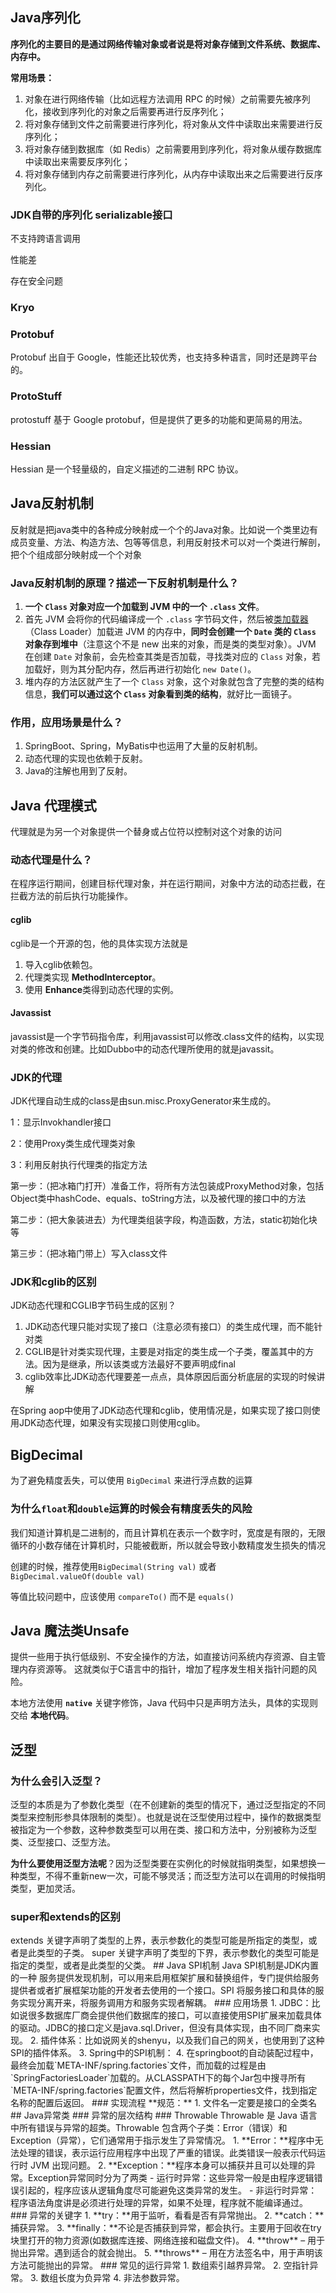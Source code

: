 ## Java序列化



**序列化的主要目的是通过网络传输对象或者说是将对象存储到文件系统、数据库、内存中。**



**常用场景：**

1. 对象在进行网络传输（比如远程方法调用 RPC 的时候）之前需要先被序列化，接收到序列化的对象之后需要再进行反序列化；
2. 将对象存储到文件之前需要进行序列化，将对象从文件中读取出来需要进行反序列化；
3. 将对象存储到数据库（如 Redis）之前需要用到序列化，将对象从缓存数据库中读取出来需要反序列化；
4. 将对象存储到内存之前需要进行序列化，从内存中读取出来之后需要进行反序列化。



### JDK自带的序列化 serializable接口



不支持跨语言调用

性能差

存在安全问题



### Kryo



### Protobuf

Protobuf 出自于 Google，性能还比较优秀，也支持多种语言，同时还是跨平台的。



### ProtoStuff

protostuff 基于 Google protobuf，但是提供了更多的功能和更简易的用法。



### Hessian

Hessian 是一个轻量级的，自定义描述的二进制 RPC 协议。





## Java反射机制

反射就是把java类中的各种成分映射成一个个的Java对象。比如说一个类里边有成员变量、方法、构造方法、包等等信息，利用反射技术可以对一个类进行解剖，把个个组成部分映射成一个个对象



### Java反射机制的原理？描述一下反射机制是什么？

1. **一个 `Class` 对象对应一个加载到 JVM 中的一个 `.class` 文件**。
2. 首先 JVM 会将你的代码编译成一个 `.class` 字节码文件，然后被[类加载器](https://www.zhihu.com/search?q=类加载器&search_source=Entity&hybrid_search_source=Entity&hybrid_search_extra={"sourceType"%3A"answer"%2C"sourceId"%3A2258328997})（Class Loader）加载进 JVM 的内存中，**同时会创建一个 `Date` 类的 `Class` 对象存到堆中**（注意这个不是 new 出来的对象，而是类的类型对象）。JVM 在创建 `Date` 对象前，会先检查其类是否加载，寻找类对应的 `Class` 对象，若加载好，则为其分配内存，然后再进行初始化 `new Date()`。
3. 堆内存的方法区就产生了一个 `Class` 对象，这个对象就包含了完整的类的结构信息，**我们可以通过这个 `Class` 对象看到类的结构**，就好比一面镜子。



### 作用，应用场景是什么？

1. SpringBoot、Spring，MyBatis中也运用了大量的反射机制。
2. 动态代理的实现也依赖于反射。
3. Java的注解也用到了反射。



## Java 代理模式

代理就是为另一个对象提供一个替身或占位符以控制对这个对象的访问



### 动态代理是什么？

在程序运行期间，创建目标代理对象，并在运行期间，对象中方法的动态拦截，在拦截方法的前后执行功能操作。



#### cglib

cglib是一个开源的包，他的具体实现方法就是

1. 导入cglib依赖包。
2. 代理类实现 **MethodInterceptor**。
3.  使用 **Enhance**类得到动态代理的实例。

#### Javassist

javassist是一个字节码指令库，利用javassist可以修改.class文件的结构，以实现对类的修改和创建。比如Dubbo中的动态代理所使用的就是javassit。



### JDK的代理

JDK代理自动生成的class是由sun.misc.ProxyGenerator来生成的。

1：显示Invokhandler接口

2：使用Proxy类生成代理类对象

3：利用反射执行代理类的指定方法



第一步：（把冰箱门打开）准备工作，将所有方法包装成ProxyMethod对象，包括Object类中hashCode、equals、toString方法，以及被代理的接口中的方法

第二步：（把大象装进去）为代理类组装字段，构造函数，方法，static初始化块等

第三步：（把冰箱门带上）写入class文件



### JDK和cglib的区别

JDK动态代理和CGLIB字节码生成的区别？

1. JDK动态代理只能对实现了接口（注意必须有接口）的类生成代理，而不能针对类
2. CGLIB是针对类实现代理，主要是对指定的类生成一个子类，覆盖其中的方法。因为是继承，所以该类或方法最好不要声明成final
3. cglib效率比JDK动态代理要差一点点，具体原因后面分析底层的实现的时候讲解

 在Spring aop中使用了JDK动态代理和cglib，使用情况是，如果实现了接口则使用JDK动态代理，如果没有实现接口则使用cglib。





## BigDecimal

为了避免精度丢失，可以使用 `BigDecimal` 来进行浮点数的运算



### 为什么`float`和`double`运算的时候会有精度丢失的风险

我们知道计算机是二进制的，而且计算机在表示一个数字时，宽度是有限的，无限循环的小数存储在计算机时，只能被截断，所以就会导致小数精度发生损失的情况



创建的时候，推荐使用`BigDecimal(String val)` 或者 `BigDecimal.valueOf(double val)`



等值比较问题中，应该使用 `compareTo()` 而不是 `equals()`



## Java 魔法类Unsafe

提供一些用于执行低级别、不安全操作的方法，如直接访问系统内存资源、自主管理内存资源等。 这就类似于C语言中的指针，增加了程序发生相关指针问题的风险。

本地方法使用 **`native`** 关键字修饰，Java 代码中只是声明方法头，具体的实现则交给 **本地代码**。



## 泛型



### 为什么会引入泛型？

泛型的本质是为了参数化类型（在不创建新的类型的情况下，通过泛型指定的不同类型来控制形参具体限制的类型）。也就是说在泛型使用过程中，操作的数据类型被指定为一个参数，这种参数类型可以用在类、接口和方法中，分别被称为泛型类、泛型接口、泛型方法。

**为什么要使用泛型方法呢**？因为泛型类要在实例化的时候就指明类型，如果想换一种类型，不得不重新new一次，可能不够灵活；而泛型方法可以在调用的时候指明类型，更加灵活。





### super和extends的区别

<? extends E>extends 关键字声明了类型的上界，表示参数化的类型可能是所指定的类型，或者是此类型的子类。

 <? super E>super 关键字声明了类型的下界，表示参数化的类型可能是指定的类型，或者是此类型的父类。



## Java SPI机制

Java SPI机制是JDK内置的一种 服务提供发现机制，可以用来启用框架扩展和替换组件，专门提供给服务提供者或者扩展框架功能的开发者去使用的一个接口。SPI 将服务接口和具体的服务实现分离开来，将服务调用方和服务实现者解耦。



### 应用场景

1. JDBC：比如说很多数据库厂商会提供他们数据库的接口，可以直接使用SPI扩展来加载具体的驱动。JDBC的接口定义是java.sql.Driver，但没有具体实现，由不同厂商来实现。
2. 插件体系：比如说网关的shenyu，以及我们自己的网关，也使用到了这种SPI的插件体系。
3. Spring中的SPI机制：
4. 在springboot的自动装配过程中，最终会加载`META-INF/spring.factories`文件，而加载的过程是由`SpringFactoriesLoader`加载的。从CLASSPATH下的每个Jar包中搜寻所有`META-INF/spring.factories`配置文件，然后将解析properties文件，找到指定名称的配置后返回。



### 实现流程





**规范：**

1. 文件名一定要是接口的全类名



## Java异常类



### 异常的层次结构

### Throwable

Throwable 是 Java 语言中所有错误与异常的超类。Throwable 包含两个子类：Error（错误）和 Exception（异常），它们通常用于指示发生了异常情况。

1. **Error：**程序中无法处理的错误，表示运行应用程序中出现了严重的错误。此类错误一般表示代码运行时 JVM 出现问题。
2. **Exception：**程序本身可以捕获并且可以处理的异常。Exception异常同时分为了两类
   - 运行时异常：这些异常一般是由程序逻辑错误引起的，程序应该从逻辑角度尽可能避免这类异常的发生。
   - 非运行时异常：程序语法角度讲是必须进行处理的异常，如果不处理，程序就不能编译通过。



### 异常的关键字

1. **try：**用于监听，看看是否有异常抛出。
2. **catch：**捕获异常。
3. **finally：**不论是否捕获到异常，都会执行。主要用于回收在try块里打开的物力资源(如数据库连接、网络连接和磁盘文件)。
4. **throw** – 用于抛出异常。遇到适合的就会抛出。
5. **throws** – 用在方法签名中，用于声明该方法可能抛出的异常。



### 常见的运行异常

1. 数组索引越界异常。
2. 空指针异常。
3. 数组长度为负异常
4. 非法参数异常。